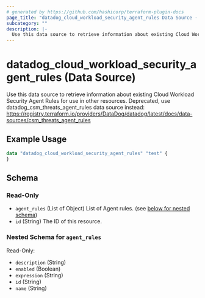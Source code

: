 ```yaml
---
# generated by https://github.com/hashicorp/terraform-plugin-docs
page_title: "datadog_cloud_workload_security_agent_rules Data Source - terraform-provider-datadog"
subcategory: ""
description: |-
  Use this data source to retrieve information about existing Cloud Workload Security Agent Rules for use in other resources. Deprecated, use datadog_csm_threats_agent_rules data source instead: https://registry.terraform.io/providers/DataDog/datadog/latest/docs/data-sources/csm_threats_agent_rules
---
```


# datadog_cloud_workload_security_agent_rules (Data Source)

Use this data source to retrieve information about existing Cloud Workload Security Agent Rules for use in other resources. Deprecated, use datadog_csm_threats_agent_rules data source instead: https://registry.terraform.io/providers/DataDog/datadog/latest/docs/data-sources/csm_threats_agent_rules

## Example Usage

```terraform
data "datadog_cloud_workload_security_agent_rules" "test" {
}
```

<!-- schema generated by tfplugindocs -->
## Schema

### Read-Only

- `agent_rules` (List of Object) List of Agent rules. (see [below for nested schema](#nestedatt--agent_rules))
- `id` (String) The ID of this resource.

<a id="nestedatt--agent_rules"></a>
### Nested Schema for `agent_rules`

Read-Only:

- `description` (String)
- `enabled` (Boolean)
- `expression` (String)
- `id` (String)
- `name` (String)
